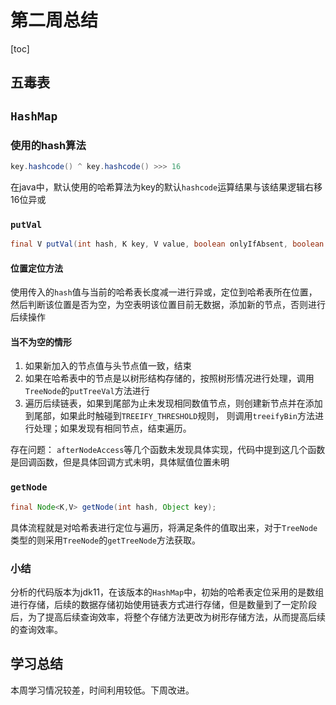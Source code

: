 # 第二周总结

[toc]

## 五毒表

## `HashMap`

### 使用的hash算法

```java
key.hashcode() ^ key.hashcode() >>> 16
```

在java中，默认使用的哈希算法为key的默认`hashcode`运算结果与该结果逻辑右移16位异或

### `putVal`

```java
final V putVal(int hash, K key, V value, boolean onlyIfAbsent, boolean evict);
```

#### 位置定位方法

使用传入的`hash`值与当前的哈希表长度减一进行异或，定位到哈希表所在位置，然后判断该位置是否为空，为空表明该位置目前无数据，添加新的节点，否则进行后续操作

#### 当不为空的情形

1. 如果新加入的节点值与头节点值一致，结束
2. 如果在哈希表中的节点是以树形结构存储的，按照树形情况进行处理，调用`TreeNode`的`putTreeVal`方法进行
3. 遍历后续链表，如果到尾部为止未发现相同数值节点，则创建新节点并在添加到尾部，如果此时触碰到`TREEIFY_THRESHOLD`规则， 则调用`treeifyBin`方法进行处理；如果发现有相同节点，结束遍历。

存在问题：
`afterNodeAccess`等几个函数未发现具体实现，代码中提到这几个函数是回调函数，但是具体回调方式未明，具体赋值位置未明

### `getNode`

```java
final Node<K,V> getNode(int hash, Object key);
```

具体流程就是对哈希表进行定位与遍历，将满足条件的值取出来，对于`TreeNode`类型的则采用`TreeNode`的`getTreeNode`方法获取。

### 小结

分析的代码版本为jdk11，在该版本的`HashMap`中，初始的哈希表定位采用的是数组进行存储，后续的数据存储初始使用链表方式进行存储，但是数量到了一定阶段后，为了提高后续查询效率，将整个存储方法更改为树形存储方法，从而提高后续的查询效率。

## 学习总结

本周学习情况较差，时间利用较低。下周改进。